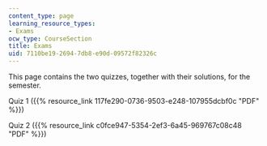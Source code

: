 ```yaml
---
content_type: page
learning_resource_types:
- Exams
ocw_type: CourseSection
title: Exams
uid: 7110be19-2694-7db8-e90d-09572f82326c
---
```


This page contains the two quizzes, together with their solutions, for the semester.

Quiz 1 ({{% resource_link 117fe290-0736-9503-e248-107955dcbf0c "PDF" %}})

Quiz 2 ({{% resource_link c0fce947-5354-2ef3-6a45-969767c08c48 "PDF" %}})